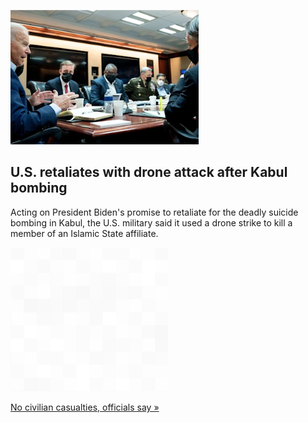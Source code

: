 
![U.S. retaliates with drone attack after Kabul bombing](./20210828055841.png)
## U.S. retaliates with drone attack after Kabul bombing

Acting on President Biden's promise to retaliate for the deadly suicide bombing in Kabul, the U.S. military said it used a drone strike to kill a member of an Islamic State affiliate.

![pic](../square_bg.png)

[No civilian casualties, officials say »](https://www.yahoo.com/news/biden-vows-finish-kabul-evacuation-043350697.html)
